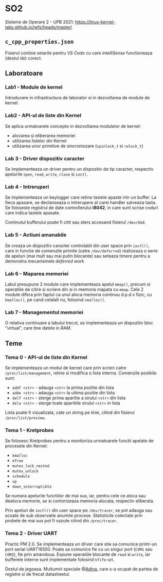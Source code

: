 # SO2
Sisteme de Operare 2 - UPB 2021:
https://linux-kernel-labs.github.io/refs/heads/master/



## `c_cpp_properties.json`
Fisierul contine setarile pentru *VS Code* cu care *intelliSense* functioneaza
(destul de) corect.



## Laboratoare
### Lab1 - Module de kernel
Introducere in infrastructura de laborator si in dezvoltarea de module de
kernel.


### Lab2 - API-ul de liste din Kernel
Se aplica urmatoarele concepte in dezvoltarea modulelor de kernel:
- alocarea si eliberarea memoriei
- utilizarea listelor din Kernel
- utilizarea unor primitive de sincroniozare (`spinlock_t` si `rwlock_t`)


### Lab 3 - Driver dispozitiv caracter
Se implementeaza un driver pentru un dispozitiv de tip caracter,
respectiv apelurile `open`, `read`, `write`, `close` si `ioctl`.


### Lab 4 - Intreruperi
Se implementeaza un keylogger care retine tastele apaste intr-un buffer. La
fieca apasare, se declanseaza o intrerupere al carei handler salveaza tasta. Se
foloseste registrul de date controllerului **i8042**, in care sunt scrise coduri
care indica tastele apasate.

Continutul bufferului poate fi citit sau sters accesand fisierul `/dev/kbd`.


### Lab 5 - Actiuni amanabile
Se creaza un dispozitiv caracter controlabil din user space prin `ioctl()`, care
in functie de comenzile primite (catre `/dev/deferred`) realizeaza o serie de
apeluri (mai mult sau mai putin blocante) sau seteaza timere pentru a demonstra
mecanismele *deferred work*


### Lab 6 - Maparea memoriei
Labul presupune 2 module care implementeaza apelul `mmap()`, precum si
operatiile de citire si scriere din si in memoria mapata cu `mmap`. Cele 2
module difera prin faptul ca unul aloca memoria continuu d.p.d.v fizic, cu
`kmalloc()`, pe cand celalalt nu, folosind `vmalloc()`.


### Lab 7 - Managementul memoriei
O relativa continuare a labului trecut, se implementeaza un dispozitiv bloc
"virtual", care tine datele in *RAM*.



## Teme
### Tema 0 - API-ul de liste din Kernel
Se implementeaza un modul de kernel care prin scrieri catre
`/proc/list/management`, retine si modifica o lista interna. Comenzile posibile
sunt:
- `addf <str>` - adauga `<str>` la prima pozitie din lista
- `adde <str>` - adauga `<str>` la ultima pozitie din lista
- `delf <str>` - sterge prima aparitie a sirului `<str>` din lista
- `dela <str>` - sterge toate aparitiile sirului `<str>` in lista

Lista poate fi vizualizata, cate un string pe linie, citind din fisierul
`/proc/list/preview`.


### Tema 1 - Kretprobes
Se folosesc Kretprobes pentru a monitoriza urmatoarele functii apelate de
procesele din Kernel:
- `kmalloc`
- `kfree`
- `mutex_lock_nested`
- `mutex_unlock`
- `schedule`
- `up`
- `down_interruptible`

Se numara apelurile functiilor de mai sus, iar, pentru cele ce aloca sau
dealoca memorie, se si contorizeaza memoria alocata, respectiv eliberata.

Prin apeluri de `ioctl()` din user space pe `/dev/tracer`, se pot adauga sau
scoate de sub observatie anumite procese. Statisticile colectate prin probele
de mai sus pot fi vazute citind din `/proc/tracer`.


### Tema 2 - Driver UART
Practic PM 2.0. Se implementeaza un driver care stie sa comunice printr-un
port serial UART16550. Poate sa comunice fie cu un singur port (`COM1` sau
`COM2`), fie prin amandoua. Expune operatiile blocante de `read` si `write`,
iar bufferele interne sunt implementate folosind `kfifo`-uri.

Destul de jegoasa. Multumiri speciale @[Adina](https://github.com/adinasm), care
s-a ocupat de partea de registre si de frecat datasheetul.
